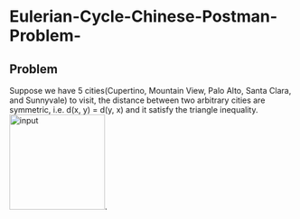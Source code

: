 # Eulerian-Cycle-Chinese-Postman-Problem-
## Problem
Suppose we have 5 cities(Cupertino, Mountain View, Palo Alto, Santa Clara, and Sunnyvale) to visit, the distance between two arbitrary cities are symmetric, i.e. d(x, y) = d(y, x) and it satisfy the triangle inequality.
<img width="169" alt="input" src="https://cloud.githubusercontent.com/assets/18632383/26074307/40a49e3a-397f-11e7-9dfc-9c20568914af.png">.
